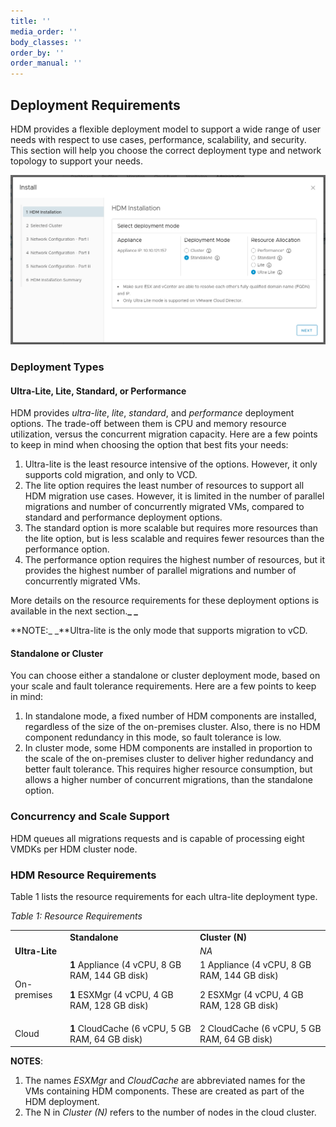 ```yaml
---
title: ''
media_order: ''
body_classes: ''
order_by: ''
order_manual: ''
---
```


## Deployment Requirements

HDM provides a flexible deployment model to support a wide range of user needs with respect to use cases, performance, scalability, and security. This section will help you choose the correct deployment type and network topology to support your needs. 


![alt_text](images/image42.png?classes=content-img "image_tooltip")


### Deployment Types 


#### Ultra-Lite, Lite, Standard, or Performance

HDM provides _ultra-lite_, _lite_, _standard_, and _performance_ deployment options. The trade-off between them is CPU and memory resource utilization, versus the concurrent migration capacity. Here are a few points to keep in mind when choosing the option that best fits your needs:



1. Ultra-lite is the least resource intensive of the options. However, it only supports cold migration, and only to VCD.
2. The lite option requires the least number of resources to support all HDM migration use cases. However, it is limited in the number of parallel migrations and number of concurrently migrated VMs, compared to standard and performance deployment options.
3. The standard option is more scalable but requires more resources than the lite option, but is less scalable and requires fewer resources than the performance option.
4. The performance option requires the highest number of resources, but it provides the highest number of parallel migrations and number of concurrently migrated VMs.

More details on the resource requirements for these deployment options is available in the next section.**_ _**

**NOTE:_ _**Ultra-lite is the only mode that supports migration to vCD.


#### Standalone or Cluster

You can choose either a standalone or cluster deployment mode, based on your scale and fault tolerance requirements. Here are a few points to keep in mind:



1. In standalone mode, a fixed number of HDM components are installed, regardless of the size of the on-premises cluster. Also, there is no HDM component redundancy in this mode, so fault tolerance is low.
2. In cluster mode, some HDM components are installed in proportion to the scale of the on-premises cluster to deliver higher redundancy and better fault tolerance. This requires higher resource consumption, but allows a higher number of concurrent migrations, than the standalone option.


### Concurrency and Scale Support 

HDM queues all migrations requests and is capable of processing eight VMDKs per HDM cluster node. 

	


### HDM Resource Requirements

Table 1 lists the resource requirements for each ultra-lite deployment type.

_Table 1: Resource Requirements_


<table>
  <tr>
   <td><em> </em>
   </td>
   <td><strong>Standalone</strong>
   </td>
   <td><strong>Cluster (N)</strong>
   </td>
  </tr>
  <tr>
   <td><strong>Ultra-Lite</strong>
   </td>
   <td>
   </td>
   <td><em>NA</em>
   </td>
  </tr>
  <tr>
   <td>On-premises
   </td>
   <td><strong>1</strong> Appliance (4 vCPU, 8 GB RAM, 144 GB disk)
<p>
<strong>1</strong> ESXMgr (4 vCPU, 4 GB RAM, 128 GB disk)
   </td>
   <td>1 Appliance (4 vCPU, 8 GB RAM, 144 GB disk)
<p>
2 ESXMgr (4 vCPU, 4 GB RAM, 128 GB disk)
   </td>
  </tr>
  <tr>
   <td>Cloud
   </td>
   <td><strong>1</strong> CloudCache (6 vCPU, 5 GB RAM, 64 GB disk)
   </td>
   <td>2 CloudCache (6 vCPU, 5 GB RAM, 64 GB disk)
   </td>
  </tr>
</table>


**NOTES**: 



1. The names _ESXMgr_ and _CloudCache_ are abbreviated names for the VMs containing HDM components. These are created as part of the HDM deployment.
2. The N in _Cluster (N)_ refers to the number of nodes in the cloud cluster.

